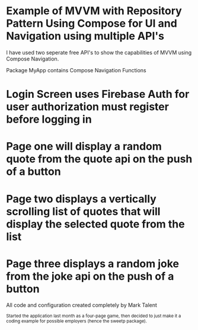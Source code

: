 # Example of MVVM with Repository Pattern Using Compose for UI and Navigation using multiple API's

I have used two seperate free API's to show the capabilities of MVVM using Compose Navigation.

Package MyApp contains Compose Navigation Functions


# Login Screen uses Firebase Auth for user authorization must register before logging in

# Page one will display a random quote from the quote api on the push of a button

# Page two displays a vertically scrolling list of quotes that will display the selected quote from the list

# Page three displays a random joke from the joke api on the push of a button

All code and configuration created completely by Mark Talent

<sub>Started the application last month as a four-page game, then decided to just make it a coding example for possible employers (hence the sweetp package).</sub>

